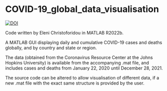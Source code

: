 # COVID-19_global_data_visualisation

[![DOI](https://zenodo.org/badge/600533352.svg)](https://zenodo.org/badge/latestdoi/600533352)

Code written by Eleni Christoforidou in MATLAB R2022b.

A MATLAB GUI displaying daily and cumulative COVID-19 cases and deaths globally, and by country and state or region.

The data (obtained from the Coronavirus Resource Center at the Johns Hopkins University) is available from the accompanying .mat file, and includes cases and deaths from January 22, 2020 until December 28, 2021.

The source code can be altered to allow visualisation of different data, if a new .mat file with the exact same structure is provided by the user.
